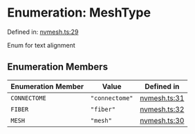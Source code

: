 # Enumeration: MeshType

Defined in: [nvmesh.ts:29](https://github.com/niivue/niivue/blob/main/packages/niivue/src/nvmesh.ts#L29)

Enum for text alignment

## Enumeration Members

| Enumeration Member                   | Value          | Defined in                                                                                   |
| ------------------------------------ | -------------- | -------------------------------------------------------------------------------------------- |
| <a id="connectome"></a> `CONNECTOME` | `"connectome"` | [nvmesh.ts:31](https://github.com/niivue/niivue/blob/main/packages/niivue/src/nvmesh.ts#L31) |
| <a id="fiber"></a> `FIBER`           | `"fiber"`      | [nvmesh.ts:32](https://github.com/niivue/niivue/blob/main/packages/niivue/src/nvmesh.ts#L32) |
| <a id="mesh"></a> `MESH`             | `"mesh"`       | [nvmesh.ts:30](https://github.com/niivue/niivue/blob/main/packages/niivue/src/nvmesh.ts#L30) |
